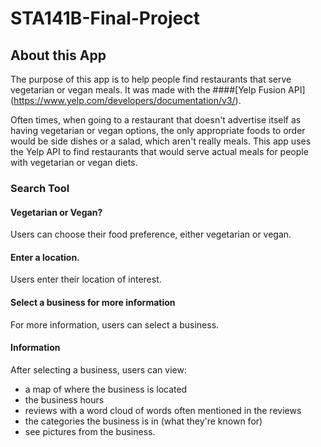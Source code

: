 # STA141B-Final-Project

## About this App
The purpose of this app is to help people find restaurants that serve vegetarian or vegan meals.
It was made with the
####[Yelp Fusion API] (https://www.yelp.com/developers/documentation/v3/).

Often times, when going to a restaurant that doesn't advertise itself as having vegetarian or vegan options, the only appropriate foods to order would be side dishes or a salad, which aren't really meals. This app uses the Yelp API to find restaurants that would serve actual meals for people with vegetarian or vegan diets.

### Search Tool
#### Vegetarian or Vegan?
Users can choose their food preference, either vegetarian or vegan.

#### Enter a location.
Users enter their location of interest.

#### Select a business for more information
For more information, users can select a business.

#### Information
After selecting a business, users can view:
- a map of where the business is located 
- the business hours
- reviews with a word cloud of words often mentioned in the reviews
- the categories the business is in (what they're known for)
- see pictures from the business.

